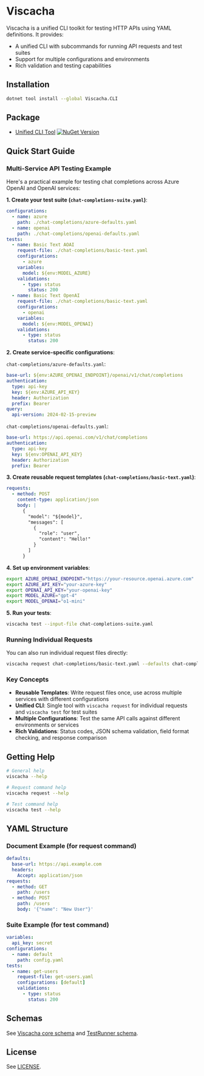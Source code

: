 # Viscacha

Viscacha is a unified CLI toolkit for testing HTTP APIs using YAML definitions. It provides:
- A unified CLI with subcommands for running API requests and test suites
- Support for multiple configurations and environments
- Rich validation and testing capabilities

## Installation
```bash
dotnet tool install --global Viscacha.CLI
```

## Package
- [Unified CLI Tool](./docs/README.CLI.md) [![NuGet Version](https://img.shields.io/nuget/v/Viscacha.CLI)](https://www.nuget.org/packages/Viscacha.CLI)

## Quick Start Guide

### Multi-Service API Testing Example

Here's a practical example for testing chat completions across Azure OpenAI and OpenAI services:

**1. Create your test suite (`chat-completions-suite.yaml`)**:
```yaml
configurations:
  - name: azure
    path: ./chat-completions/azure-defaults.yaml
  - name: openai
    path: ./chat-completions/openai-defaults.yaml
tests:
  - name: Basic Text AOAI
    request-file: ./chat-completions/basic-text.yaml
    configurations:
      - azure
    variables:
      model: ${env:MODEL_AZURE}
    validations:
      - type: status
        status: 200
  - name: Basic Text OpenAI
    request-file: ./chat-completions/basic-text.yaml
    configurations:
      - openai
    variables:
      model: ${env:MODEL_OPENAI}
    validations:
      - type: status
        status: 200
```

**2. Create service-specific configurations**:

`chat-completions/azure-defaults.yaml`:
```yaml
base-url: ${env:AZURE_OPENAI_ENDPOINT}/openai/v1/chat/completions
authentication:
  type: api-key
  key: ${env:AZURE_API_KEY}
  header: Authorization
  prefix: Bearer
query:
  api-version: 2024-02-15-preview
```

`chat-completions/openai-defaults.yaml`:
```yaml
base-url: https://api.openai.com/v1/chat/completions
authentication:
  type: api-key
  key: ${env:OPENAI_API_KEY}
  header: Authorization
  prefix: Bearer
```

**3. Create reusable request templates (`chat-completions/basic-text.yaml`)**:
```yaml
requests:
  - method: POST
    content-type: application/json
    body: |
      {
        "model": "${model}",
        "messages": [
          {
            "role": "user",
            "content": "Hello!"
          }
        ]
      }
```

**4. Set up environment variables**:
```bash
export AZURE_OPENAI_ENDPOINT="https://your-resource.openai.azure.com"
export AZURE_API_KEY="your-azure-key"
export OPENAI_API_KEY="your-openai-key"
export MODEL_AZURE="gpt-4"
export MODEL_OPENAI="o1-mini"
```

**5. Run your tests**:
```bash
viscacha test --input-file chat-completions-suite.yaml
```

### Running Individual Requests
You can also run individual request files directly:
```bash
viscacha request chat-completions/basic-text.yaml --defaults chat-completions/azure-defaults.yaml --var model=gpt-4
```

### Key Concepts

- **Reusable Templates**: Write request files once, use across multiple services with different configurations
- **Unified CLI**: Single tool with `viscacha request` for individual requests and `viscacha test` for test suites
- **Multiple Configurations**: Test the same API calls against different environments or services
- **Rich Validations**: Status codes, JSON schema validation, field format checking, and response comparison

## Getting Help

```bash
# General help
viscacha --help

# Request command help  
viscacha request --help

# Test command help
viscacha test --help
```

## YAML Structure

### Document Example (for request command)
```yaml
defaults:
  base-url: https://api.example.com
  headers:
    Accept: application/json
requests:
  - method: GET
    path: /users
  - method: POST
    path: /users
    body: '{"name": "New User"}'
```

### Suite Example (for test command)
```yaml
variables:
  api_key: secret
configurations:
  - name: default
    path: config.yaml
tests:
  - name: get-users
    request-file: get-users.yaml
    configurations: [default]
    validations:
      - type: status
        status: 200
```

## Schemas
See [Viscacha core schema](./docs/schema/requests.tsp) and [TestRunner schema](./docs/schema/suite.tsp).

## License
See [LICENSE](./LICENSE).
